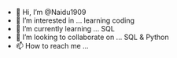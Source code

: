 - 👋 Hi, I’m @Naidu1909
- 👀 I’m interested in ... learning coding
- 🌱 I’m currently learning ... SQL
- 💞️ I’m looking to collaborate on ... SQL & Python
- 📫 How to reach me ...

<!---
Naidu1909/Naidu1909 is a ✨ special ✨ repository because its `README.md` (this file) appears on your GitHub profile.
You can click the Preview link to take a look at your changes.
--->
